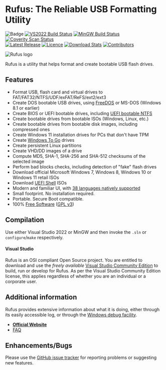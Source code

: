Rufus: The Reliable USB Formatting Utility
==========================================

![Badge](https://visitor-counter-badge.vercel.app/api/pbatard/rufus)
[![VS2022 Build Status](https://img.shields.io/github/workflow/status/pbatard/rufus/VS2022.svg?style=flat-square&label=VS2022%20Build)](https://github.com/pbatard/rufus/actions/workflows/vs2022.yml)
[![MinGW Build Status](https://img.shields.io/github/workflow/status/pbatard/rufus/MinGW.svg?style=flat-square&label=MinGW%20Build)](https://github.com/pbatard/rufus/actions/workflows/mingw.yml)
[![Coverity Scan Status](https://img.shields.io/coverity/scan/2172.svg?style=flat-square&label=Coverity%20Analysis)](https://scan.coverity.com/projects/pbatard-rufus)  
[![Latest Release](https://img.shields.io/github/release-pre/pbatard/rufus.svg?style=flat-square&label=Latest%20Release)](https://github.com/pbatard/rufus/releases)
[![Licence](https://img.shields.io/badge/license-GPLv3-blue.svg?style=flat-square&label=License)](https://www.gnu.org/licenses/gpl-3.0.en.html)
[![Download Stats](https://img.shields.io/github/downloads/pbatard/rufus/total.svg?label=Downloads%20%28since%202019%29&style=flat-square)](https://github.com/pbatard/rufus/releases)
[![Contributors](https://img.shields.io/github/contributors/pbatard/rufus.svg?style=flat-square&label=Contributors)](https://github.com/pbatard/rufus/graphs/contributors)

![Rufus logo](https://raw.githubusercontent.com/pbatard/rufus/master/res/icons/rufus-128.png)

Rufus is a utility that helps format and create bootable USB flash drives.

Features
--------

* Format USB, flash card and virtual drives to FAT/FAT32/NTFS/UDF/exFAT/ReFS/ext2/ext3
* Create DOS bootable USB drives, using [FreeDOS](https://www.freedos.org) or MS-DOS (Windows 8.1 or earlier)
* Create BIOS or UEFI bootable drives, including [UEFI bootable NTFS](https://github.com/pbatard/uefi-ntfs)
* Create bootable drives from bootable ISOs (Windows, Linux, etc.)
* Create bootable drives from bootable disk images, including compressed ones
* Create Windows 11 installation drives for PCs that don't have TPM
* Create [Windows To Go](https://en.wikipedia.org/wiki/Windows_To_Go) drives
* Create persistent Linux partitions
* Create VHD/DD images of a drive
* Compute MD5, SHA-1, SHA-256 and SHA-512 checksums of the selected image
* Perform bad blocks checks, including detection of "fake" flash drives
* Download official Microsoft Windows 7, Windows 8, Windows 10 or Windows 11 retail ISOs
* Download [UEFI Shell](https://github.com/pbatard/UEFI-Shell) ISOs
* Modern and familiar UI, with [38 languages natively supported](https://github.com/pbatard/rufus/wiki/FAQ#What_languages_are_natively_supported_by_Rufus)
* Small footprint. No installation required.
* Portable. Secure Boot compatible.
* 100% [Free Software](https://www.gnu.org/philosophy/free-sw) ([GPL v3](https://www.gnu.org/licenses/gpl-3.0))

Compilation
-----------

Use either Visual Studio 2022 or MinGW and then invoke the `.sln` or `configure`/`make` respectively.

#### Visual Studio

Rufus is an OSI compliant Open Source project. You are entitled to
download and use the *freely available* [Visual Studio Community Edition](https://www.visualstudio.com/vs/community/)
to build, run or develop for Rufus. As per the Visual Studio Community Edition license,
this applies regardless of whether you are an individual or a corporate user.

Additional information
----------------------

Rufus provides extensive information about what it is doing, either through its
easily accessible log, or through the [Windows debug facility](https://docs.microsoft.com/en-us/sysinternals/downloads/debugview).

* [__Official Website__](https://rufus.ie)
* [FAQ](https://github.com/pbatard/rufus/wiki/FAQ)

Enhancements/Bugs
-----------------

Please use the [GitHub issue tracker](https://github.com/pbatard/rufus/issues)
for reporting problems or suggesting new features.

